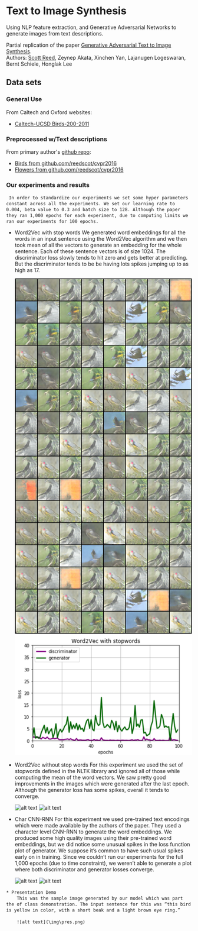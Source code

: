 # Text to Image Synthesis

Using NLP feature extraction, and Generative Adversarial Networks to generate images from text descriptions.  

Partial replication of the paper [Generative Adversarial Text to Image Synthesis](https://arxiv.org/pdf/1605.05396.pdf).  
Authors: [Scott Reed](https://github.com/reedscot), Zeynep Akata, Xinchen Yan, Lajanugen Logeswaran, Bernt Schiele, Honglak Lee  

## Data sets

### General Use  

From Caltech and Oxford websites:
 * [Caltech-UCSD Birds-200-2011](http://www.vision.caltech.edu/visipedia/CUB-200-2011.html)   

### Preprocessed w/Text descriptions  

From primary author's [github repo](https://github.com/reedscot/icml2016):
 * [Birds from github.com/reedscot/cvpr2016](https://drive.google.com/file/d/0B0ywwgffWnLLZW9uVHNjb2JmNlE/view)
 * [Flowers from github.com/reedscot/cvpr2016](https://drive.google.com/file/d/0B0ywwgffWnLLcms2WWJQRFNSWXM/view)

### Our experiments and results
     In order to standardize our experiments we set some hyper parameters constant across all the experiments. We set our learning rate to 0.004, beta value to 0.3 and batch size to 128. Although the paper they ran 1,000 epochs for each experiment, due to computing limits we ran our experiments for 100 epochs.

  *  Word2Vec with stop words
       We generated word embeddings for all the words in an input sentence using the Word2Vec algorithm and we then took mean of all the vectors to generate an embedding for the whole sentence. Each of these sentence vectors is of size 1024. The discriminator loss slowly tends to hit zero and gets better at predicting. But the discriminator tends to be be having lots spikes jumping up to as high as  17.

       ![alt text](img\stopwords.png)
       ![alt text](img\stopwords_g.png)


   * Word2Vec without stop words
       For this experiment we used the set of stopwords defined in the NLTK library and ignored all of those while computing the mean of the word vectors. We saw pretty good improvements in the images which were generated after the last epoch. Although the generator loss has some spikes, overall it tends to converge.

       ![alt text](\img\without.png)
       ![alt text](\img\without_g.png)

   * Char CNN-RNN
       For this experiment we used pre-trained text encodings which were made available by the authors of the paper. They used a character level CNN-RNN to generate the word embeddings. We produced some high quality images using their pre-trained word embeddings, but we did notice some unusual spikes in the loss function plot of generator. We suppose it’s common to have such usual spikes early on in training. Since we couldn’t run our experiments for the full 1,000 epochs (due to time constraint), we weren’t able to generate a plot where both discriminator and generator losses converge.

       ![alt text](\img\charcnn.png)
       ![alt text](\img\charcnn_g.png)

    * Presentation Demo
        This was the sample image generated by our model which was part the of class demonstration. The input sentence for this was “this bird is yellow in color, with a short beak and a light brown eye ring.”

        ![alt text](\img\pres.png)
